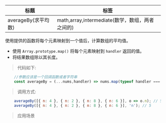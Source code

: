 |  标题   | 标签  |
|  ----  | ----  |
| averageBy(求平均数) | math,array,intermediate(数学，数组，两者之间的) |

使用提供的函数将每个元素映射到一个值后，计算数组的平均值。

* 使用 `Array.prototype.map()` 将每个元素映射到 `handler` 返回的值。
* 将结果数组除以其长度。

> 代码如下:

```js
    //参数应该是一个回调函数或者字符串
    const averageBy = (...nums,handler) => nums.map(typeof handler === "function" ? handler : val => val[handler]).reduce((acc,val) => acc + val,0) / nums.length;
```

> 调用方式:

```js
    averageBy([{ n: 4 }, { n: 2 }, { n: 8 }, { n: 6 }], o => o.n); // 5
    averageBy([{ n: 4 }, { n: 2 }, { n: 8 }, { n: 6 }], 'n'); // 5
```

> 应用场景